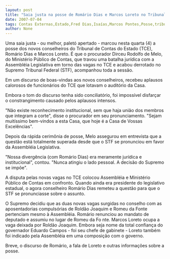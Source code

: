 ```yaml
---
layout: post
title: "Saia justa na posse de Romário Dias e Marcos Loreto no Tribunal de Contas do Estado "
date: 2007-07-04
tags: Contas Externas,Estado,Fred Dias,Isaías,Marcos Pontes,Posse,tribunal
author: None
---
```

Uma saia justa - ou melhor, palet&oacute; apertado - marcou&nbsp;nesta quarta (4) a posse dos novos conselheiros do Tribunal de Contas do Estado (TCE), Rom&aacute;rio Dias e Marcos Loreto. 
&Eacute; que o procurador Dirceu Rodolfo de Melo, do Minist&eacute;rio P&uacute;blico de Contas, que travou uma batalha jur&iacute;dica com a Assembl&eacute;ia Legislativa em torno das vagas no TCE e acabou derrotado&nbsp;no Supremo Tribunal Federal (STF), acompanhou toda a sess&atilde;o. 

Em um discurso de boas-vindas aos novos conselheiros,&nbsp;recebeu aplausos calorosos de funcion&aacute;rios do TCE que lotavam o audit&oacute;rio da Casa. 

Embora o tom do discurso tenha sido conciliat&oacute;rio, foi imposs&iacute;vel disfar&ccedil;ar o constrangimento causado pelos&nbsp;aplausos intensos. 

&quot;N&atilde;o existe reconhecimento institucional, sem que haja uni&atilde;o dos membros que integram a corte&quot;, disse o procurador em seu pronunciamento. &quot;Sejam muit&iacute;ssimo bem-vindos a esta Casa, que hoje &eacute; a Casa de Vossas Excel&ecirc;ncias&quot;. 

Depois da r&aacute;pida cerim&ocirc;nia de posse,&nbsp;Melo assegurou em entrevista que a quest&atilde;o est&aacute; totalmente superada desde que o STF se pronunciou&nbsp;em favor da Assembl&eacute;ia Legislativa. 

&quot;Nossa diverg&ecirc;ncia (com Rom&aacute;rio Dias) era meramente jur&iacute;dica e institucional&quot;, contou. &quot;Nunca atingiu o lado pessoal. A decis&atilde;o do Supremo se imp&otilde;e&quot;. 

A disputa pelas novas vagas no TCE colocou Assembl&eacute;ia e Minist&eacute;rio P&uacute;blico de Contas em confronto. Quando ainda era presidente do legislativo estadual, o agora conselheiro Rom&aacute;rio Dias remeteu a quest&atilde;o para que o STF se pronunciasse sobre o assunto. 

O Supremo decidiu que as duas novas vagas surgidas no conselho com as aposentadorias compuls&oacute;rias de Rold&atilde;o Joaquim e Romeu da Fonte pertenciam mesmo&nbsp;&agrave; Assembl&eacute;ia. 
Rom&aacute;rio renunciou ao mandato de deputado e assumiu no lugar de Romeu da Fo nte. Marcos Loreto ocupa a vaga deixada por Rold&atilde;o Joaquim. Embora seja nome da total confian&ccedil;a do governador Eduardo Campos - foi seu chefe de gabinete - Loreto tamb&eacute;m foi indicado pela Assembl&eacute;ia em uma composi&ccedil;&atilde;o com o governo.

Breve, o discurso de Rom&aacute;rio, a fala de Loreto e&nbsp;outras informa&ccedil;&otilde;es sobre a posse. 